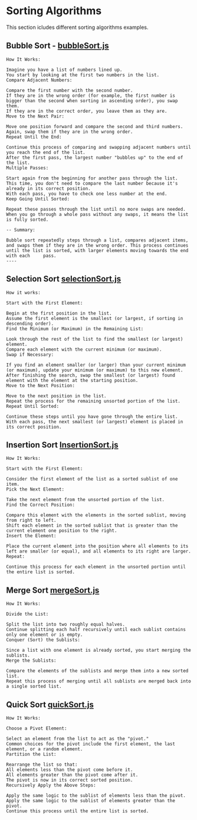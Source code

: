 # Sorting Algorithms

This section icludes different sorting algorithms examples.

## Bubble Sort - [bubbleSort.js](./HandsOn/bubbleSort.js)
`How It Works:`


    Imagine you have a list of numbers lined up.
    You start by looking at the first two numbers in the list.
    Compare Adjacent Numbers:

    Compare the first number with the second number.
    If they are in the wrong order (for example, the first number is bigger than the second when sorting in ascending order), you swap them.
    If they are in the correct order, you leave them as they are.
    Move to the Next Pair:

    Move one position forward and compare the second and third numbers.
    Again, swap them if they are in the wrong order.
    Repeat Until the End:

    Continue this process of comparing and swapping adjacent numbers until you reach the end of the list.
    After the first pass, the largest number "bubbles up" to the end of the list.
    Multiple Passes:

    Start again from the beginning for another pass through the list.
    This time, you don't need to compare the last number because it's already in its correct position.
    With each pass, you have to check one less number at the end.
    Keep Going Until Sorted:

    Repeat these passes through the list until no more swaps are needed.
    When you go through a whole pass without any swaps, it means the list is fully sorted.

    -- Summary:

    Bubble sort repeatedly steps through a list, compares adjacent items, and swaps them if they are in the wrong order. This process continues until the list is sorted, with larger elements moving towards the end with each     pass.
    ----

## Selection Sort [selectionSort.js](./HandsOn/selectionSort.js)
`How it works:`


    Start with the First Element:

    Begin at the first position in the list.
    Assume the first element is the smallest (or largest, if sorting in descending order).
    Find the Minimum (or Maximum) in the Remaining List:

    Look through the rest of the list to find the smallest (or largest) element.
    Compare each element with the current minimum (or maximum).
    Swap if Necessary:

    If you find an element smaller (or larger) than your current minimum (or maximum), update your minimum (or maximum) to this new element.
    After finishing the search, swap the smallest (or largest) found element with the element at the starting position.
    Move to the Next Position:

    Move to the next position in the list.
    Repeat the process for the remaining unsorted portion of the list.
    Repeat Until Sorted:

    Continue these steps until you have gone through the entire list.
    With each pass, the next smallest (or largest) element is placed in its correct position.

## Insertion Sort [InsertionSort.js](./HandsOn/insertionSort.js)

`How It Works:`

    Start with the First Element:

    Consider the first element of the list as a sorted sublist of one item.
    Pick the Next Element:

    Take the next element from the unsorted portion of the list.
    Find the Correct Position:

    Compare this element with the elements in the sorted sublist, moving from right to left.
    Shift each element in the sorted sublist that is greater than the current element one position to the right.
    Insert the Element:

    Place the current element into the position where all elements to its left are smaller (or equal), and all elements to its right are larger.
    Repeat:

    Continue this process for each element in the unsorted portion until the entire list is sorted.

## Merge Sort [mergeSort.js](./HandsOn/mergeSort.js)

`How It Works:`

    Divide the List:

    Split the list into two roughly equal halves.
    Continue splitting each half recursively until each sublist contains only one element or is empty.
    Conquer (Sort) the Sublists:

    Since a list with one element is already sorted, you start merging the sublists.
    Merge the Sublists:

    Compare the elements of the sublists and merge them into a new sorted list.
    Repeat this process of merging until all sublists are merged back into a single sorted list.

## Quick Sort [quickSort.js](./HandsOn/quickSort.js)

`How It Works:`

    Choose a Pivot Element:

    Select an element from the list to act as the "pivot."
    Common choices for the pivot include the first element, the last element, or a random element.
    Partition the List:

    Rearrange the list so that:
    All elements less than the pivot come before it.
    All elements greater than the pivot come after it.
    The pivot is now in its correct sorted position.
    Recursively Apply the Above Steps:

    Apply the same logic to the sublist of elements less than the pivot.
    Apply the same logic to the sublist of elements greater than the pivot.
    Continue this process until the entire list is sorted.
